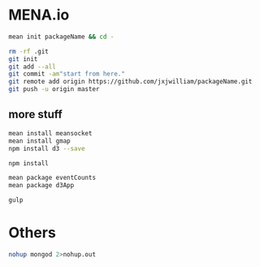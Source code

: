 # MENA.io

```bash
mean init packageName && cd -

rm -rf .git
git init
git add --all
git commit -am"start from here."
git remote add origin https://github.com/jxjwilliam/packageName.git
git push -u origin master
```

## more stuff

```bash
mean install meansocket
mean install gmap
npm install d3 --save

npm install 

mean package eventCounts
mean package d3App

gulp
```

# Others

```bash
nohup mongod 2>nohup.out
```
